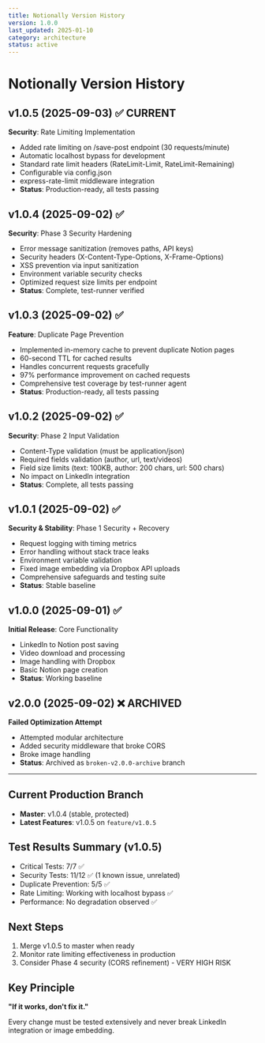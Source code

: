 ```yaml
---
title: Notionally Version History
version: 1.0.0
last_updated: 2025-01-10
category: architecture
status: active
---
```


# Notionally Version History

## v1.0.5 (2025-09-03) ✅ CURRENT
**Security**: Rate Limiting Implementation
- Added rate limiting on /save-post endpoint (30 requests/minute)
- Automatic localhost bypass for development
- Standard rate limit headers (RateLimit-Limit, RateLimit-Remaining)
- Configurable via config.json
- express-rate-limit middleware integration
- **Status**: Production-ready, all tests passing

## v1.0.4 (2025-09-02) ✅
**Security**: Phase 3 Security Hardening
- Error message sanitization (removes paths, API keys)
- Security headers (X-Content-Type-Options, X-Frame-Options)
- XSS prevention via input sanitization
- Environment variable security checks
- Optimized request size limits per endpoint
- **Status**: Complete, test-runner verified

## v1.0.3 (2025-09-02) ✅
**Feature**: Duplicate Page Prevention
- Implemented in-memory cache to prevent duplicate Notion pages
- 60-second TTL for cached results
- Handles concurrent requests gracefully
- 97% performance improvement on cached requests
- Comprehensive test coverage by test-runner agent
- **Status**: Production-ready, all tests passing

## v1.0.2 (2025-09-02) ✅
**Security**: Phase 2 Input Validation
- Content-Type validation (must be application/json)
- Required fields validation (author, url, text/videos)
- Field size limits (text: 100KB, author: 200 chars, url: 500 chars)
- No impact on LinkedIn integration
- **Status**: Complete, all tests passing

## v1.0.1 (2025-09-02) ✅
**Security & Stability**: Phase 1 Security + Recovery
- Request logging with timing metrics
- Error handling without stack trace leaks
- Environment variable validation
- Fixed image embedding via Dropbox API uploads
- Comprehensive safeguards and testing suite
- **Status**: Stable baseline

## v1.0.0 (2025-09-01) ✅
**Initial Release**: Core Functionality
- LinkedIn to Notion post saving
- Video download and processing
- Image handling with Dropbox
- Basic Notion page creation
- **Status**: Working baseline

## v2.0.0 (2025-09-02) ❌ ARCHIVED
**Failed Optimization Attempt**
- Attempted modular architecture
- Added security middleware that broke CORS
- Broke image handling
- **Status**: Archived as `broken-v2.0.0-archive` branch

---

## Current Production Branch
- **Master**: v1.0.4 (stable, protected)
- **Latest Features**: v1.0.5 on `feature/v1.0.5`

## Test Results Summary (v1.0.5)
- Critical Tests: 7/7 ✅
- Security Tests: 11/12 ✅ (1 known issue, unrelated)
- Duplicate Prevention: 5/5 ✅
- Rate Limiting: Working with localhost bypass ✅
- Performance: No degradation observed ✅

## Next Steps
1. Merge v1.0.5 to master when ready
2. Monitor rate limiting effectiveness in production
3. Consider Phase 4 security (CORS refinement) - VERY HIGH RISK

## Key Principle
**"If it works, don't fix it."**

Every change must be tested extensively and never break LinkedIn integration or image embedding.